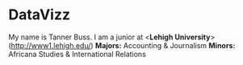 # DataVizz
My name is Tanner Buss.
I am a junior at <**Lehigh University**>(http://www1.lehigh.edu/)
**Majors:** Accounting & Journalism
**Minors:** Africana Studies & International Relations
